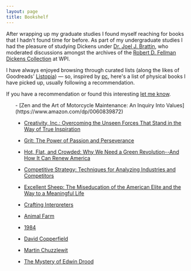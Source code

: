 ```yaml
---
layout: page
title: Bookshelf
---
```


After wrapping up my graduate studies I found myself reaching for books that I hadn't found time for before. As part of my undergraduate studies I had the pleasure of studying Dickens under [Dr. Joel J. Brattin](https://www.wpi.edu/people/faculty/jjb), who moderated discussions amongst the archives of the [Robert D. Fellman Dickens Collection](https://web.wpi.edu/academics/library/collections/feilman-dickens.html) at WPI.  

I have always enjoyed browsing through curated lists (along the likes of Goodreads' [Listopia](https://www.goodreads.com/list)) — so, inspired by [pc](https://patrickcollison.com/bookshelf), here's a list of physical books I have picked up, usually following a recommendation.  

If you have a recommendation or found this interesting [let me know](mailto:pmg@duck.com).  

<div style="margin-left: 25px;" markdown=1>
- [Zen and the Art of Motorcycle Maintenance: An Inquiry Into Values](https://www.amazon.com/dp/0060839872)  

- [Creativity, Inc.: Overcoming the Unseen Forces That Stand in the Way of True Inspiration](https://www.amazon.com/dp/0812993012)  

- [Grit: The Power of Passion and Perseverance](https://www.amazon.com/dp/1501111116)  

- [Hot, Flat, and Crowded: Why We Need a Green Revolution--And How It Can Renew America](https://www.amazon.com/dp/0374166854)  

- [Competitive Strategy: Techniques for Analyzing Industries and Competitors](https://www.amazon.com/dp/0684841487)  

- [Excellent Sheep: The Miseducation of the American Elite and the Way to a Meaningful Life](https://www.amazon.com/dp/1476702721)

- [Crafting Interpreters](https://www.amazon.com/dp/0990582930)  

- [Animal Farm](https://www.amazon.com/dp/0451526341)  

- [1984](https://www.amazon.com/dp/0451524934)  

- [David Copperfield](https://www.amazon.com/dp/0140439447)  

- [Martin Chuzzlewit](https://www.amazon.com/dp/0140436146)  

- [The Mystery of Edwin Drood](https://www.amazon.com/dp/0140439269)  
</div>  
